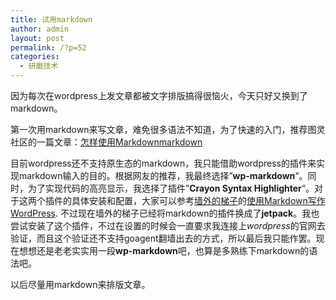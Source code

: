 ```yaml
---
title: 试用markdown
author: admin
layout: post
permalink: /?p=52
categories:
  - 研磨技术
---
```

因为每次在wordpress上发文章都被文字排版搞得很恼火，今天只好又换到了markdown。

第一次用markdown来写文章，难免很多语法不知道，为了快速的入门，推荐图灵社区的一篇文章：[怎样使用Markdownmarkdown][1]

目前wordpress还不支持原生态的markdown，我只能借助wordpress的插件来实现markdown输入的目的。根据网友的推荐，我最终选择&#8221;**wp-markdown**&#8220;。同时，为了实现代码的高亮显示，我选择了插件&#8221;**Crayon Syntax Highlighter**&#8220;。对于这两个插件的具体安装和配置，大家可以参考[墙外的梯子][2]的[使用Markdown写作WordPress][3]. 不过现在墙外的梯子已经将markdown的插件换成了**jetpack**。我也尝试安装了这个插件，不过在设置的时候会一直要求我连接上*wordpress*的官网去验证，而且这个验证还不支持goagent翻墙出去的方式，所以最后我只能作罢。现在想想还是老老实实用一段**wp-markdown**吧，也算是多熟练下markdown的语法吧。

以后尽量用markdown来排版文章。

 [1]: http://www.ituring.com.cn/article/23#
 [2]: http://www.itoldme.net/
 [3]: http://www.itoldme.net/archives/427